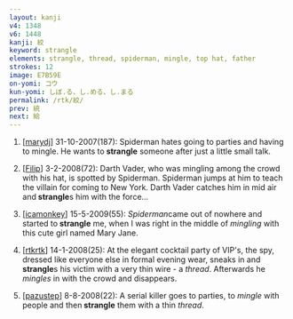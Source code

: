 ```yaml
---
layout: kanji
v4: 1348
v6: 1448
kanji: 絞
keyword: strangle
elements: strangle, thread, spiderman, mingle, top hat, father
strokes: 12
image: E7B59E
on-yomi: コウ
kun-yomi: しぼ.る、し.める、し.まる
permalink: /rtk/絞/
prev: 統
next: 給
---
```


1) [<a href="http://kanji.koohii.com/profile/marydj">marydj</a>] 31-10-2007(187): Spiderman hates going to parties and having to mingle. He wants to<strong> strangle</strong> someone after just a little small talk.

2) [<a href="http://kanji.koohii.com/profile/Filip">Filip</a>] 3-2-2008(72): Darth Vader, who was mingling among the crowd with his hat, is spotted by Spiderman. Spiderman jumps at him to teach the villain for coming to New York. Darth Vader catches him in mid air and<strong> strangle</strong>s him with the force...

3) [<a href="http://kanji.koohii.com/profile/icamonkey">icamonkey</a>] 15-5-2009(55): <em>Spiderman</em>came out of nowhere and started to<strong> strangle</strong> me, when I was right in the middle of <em>mingling</em> with this cute girl named Mary Jane.

4) [<a href="http://kanji.koohii.com/profile/rtkrtk">rtkrtk</a>] 14-1-2008(25): At the elegant cocktail party of VIP&#039;s, the spy, dressed like everyone else in formal evening wear, sneaks in and<strong> strangle</strong>s his victim with a very thin wire - a <em>thread</em>. Afterwards he <em>mingles</em> in with the crowd and disappears.

5) [<a href="http://kanji.koohii.com/profile/pazustep">pazustep</a>] 8-8-2008(22): A serial killer goes to parties, to <em>mingle</em> with people and then<strong> strangle</strong> them with a thin <em>thread</em>.

